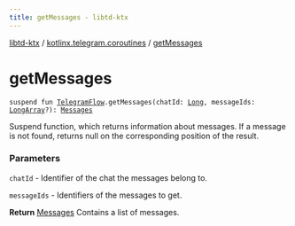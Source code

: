 ```yaml
---
title: getMessages - libtd-ktx
---
```


[libtd-ktx](../index.html) / [kotlinx.telegram.coroutines](index.html) / [getMessages](./get-messages.html)

# getMessages

`suspend fun `[`TelegramFlow`](../kotlinx.telegram.core/-telegram-flow/index.html)`.getMessages(chatId: `[`Long`](https://kotlinlang.org/api/latest/jvm/stdlib/kotlin/-long/index.html)`, messageIds: `[`LongArray`](https://kotlinlang.org/api/latest/jvm/stdlib/kotlin/-long-array/index.html)`?): `[`Messages`](https://tdlibx.github.io/td/docs/org/drinkless/td/libcore/telegram/TdApi/Messages.html)

Suspend function, which returns information about messages. If a message is not found, returns
null on the corresponding position of the result.

### Parameters

`chatId` - Identifier of the chat the messages belong to.

`messageIds` - Identifiers of the messages to get.

**Return**
[Messages](https://tdlibx.github.io/td/docs/org/drinkless/td/libcore/telegram/TdApi/Messages.html) Contains a list of messages.

